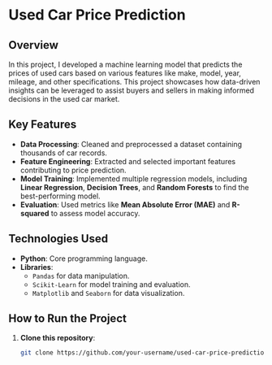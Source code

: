 # Used Car Price Prediction

## Overview
In this project, I developed a machine learning model that predicts the prices of used cars based on various features like make, model, year, mileage, and other specifications. This project showcases how data-driven insights can be leveraged to assist buyers and sellers in making informed decisions in the used car market.

## Key Features
- **Data Processing**: Cleaned and preprocessed a dataset containing thousands of car records.
- **Feature Engineering**: Extracted and selected important features contributing to price prediction.
- **Model Training**: Implemented multiple regression models, including **Linear Regression**, **Decision Trees**, and **Random Forests** to find the best-performing model.
- **Evaluation**: Used metrics like **Mean Absolute Error (MAE)** and **R-squared** to assess model accuracy.

## Technologies Used
- **Python**: Core programming language.
- **Libraries**:
  - `Pandas` for data manipulation.
  - `Scikit-Learn` for model training and evaluation.
  - `Matplotlib` and `Seaborn` for data visualization.

## How to Run the Project
1. **Clone this repository**:
   ```bash
   git clone https://github.com/your-username/used-car-price-prediction.git
